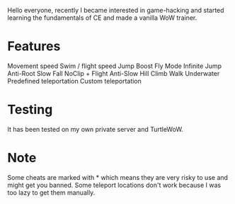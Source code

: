Hello everyone,
recently I became interested in game-hacking and started learning the fundamentals of CE and made a vanilla WoW trainer.

# Features
Movement speed
Swim / flight speed
Jump Boost
Fly Mode
Infinite Jump
Anti-Root
Slow Fall
NoClip + Flight
Anti-Slow
Hill Climb
Walk Underwater
Predefined teleportation
Custom teleportation

# Testing
It has been tested on my own private server and TurtleWoW.

# Note
Some cheats are marked with * which means they are very risky to use and might get you banned.
Some teleport locations don't work because I was too lazy to get them manually.
